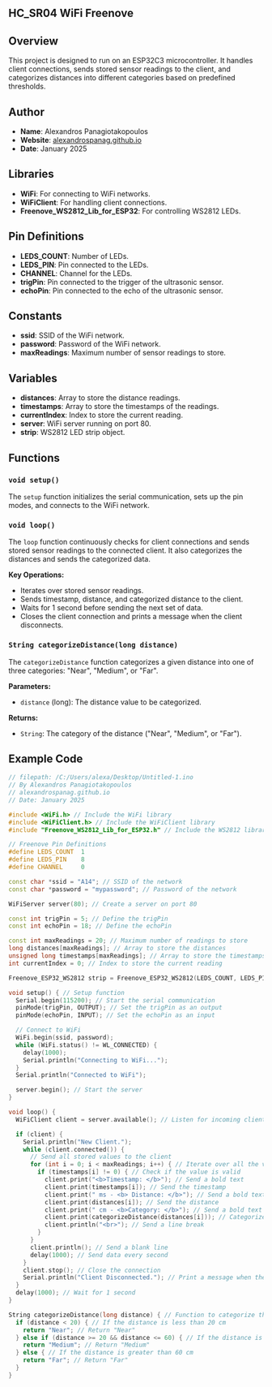## HC_SR04 WiFi Freenove


## Overview

This project is designed to run on an ESP32C3 microcontroller. It handles client connections, sends stored sensor readings to the client, and categorizes distances into different categories based on predefined thresholds.

## Author

- **Name**: Alexandros Panagiotakopoulos
- **Website**: [alexandrospanag.github.io](https://alexandrospanag.github.io)
- **Date**: January 2025

## Libraries

- **WiFi**: For connecting to WiFi networks.
- **WiFiClient**: For handling client connections.
- **Freenove_WS2812_Lib_for_ESP32**: For controlling WS2812 LEDs.

## Pin Definitions

- **LEDS_COUNT**: Number of LEDs.
- **LEDS_PIN**: Pin connected to the LEDs.
- **CHANNEL**: Channel for the LEDs.
- **trigPin**: Pin connected to the trigger of the ultrasonic sensor.
- **echoPin**: Pin connected to the echo of the ultrasonic sensor.

## Constants

- **ssid**: SSID of the WiFi network.
- **password**: Password of the WiFi network.
- **maxReadings**: Maximum number of sensor readings to store.

## Variables

- **distances**: Array to store the distance readings.
- **timestamps**: Array to store the timestamps of the readings.
- **currentIndex**: Index to store the current reading.
- **server**: WiFi server running on port 80.
- **strip**: WS2812 LED strip object.

## Functions

### `void setup()`

The `setup` function initializes the serial communication, sets up the pin modes, and connects to the WiFi network.

### `void loop()`

The `loop` function continuously checks for client connections and sends stored sensor readings to the connected client. It also categorizes the distances and sends the categorized data.

**Key Operations:**
- Iterates over stored sensor readings.
- Sends timestamp, distance, and categorized distance to the client.
- Waits for 1 second before sending the next set of data.
- Closes the client connection and prints a message when the client disconnects.

### `String categorizeDistance(long distance)`

The `categorizeDistance` function categorizes a given distance into one of three categories: "Near", "Medium", or "Far".

**Parameters:**
- `distance` (long): The distance value to be categorized.

**Returns:**
- `String`: The category of the distance ("Near", "Medium", or "Far").

## Example Code

```cpp
// filepath: /C:/Users/alexa/Desktop/Untitled-1.ino
// By Alexandros Panagiotakopoulos
// alexandrospanag.github.io
// Date: January 2025

#include <WiFi.h> // Include the WiFi library
#include <WiFiClient.h> // Include the WiFiClient library
#include "Freenove_WS2812_Lib_for_ESP32.h" // Include the WS2812 library

// Freenove Pin Definitions
#define LEDS_COUNT  1
#define LEDS_PIN    8
#define CHANNEL     0

const char *ssid = "A14"; // SSID of the network
const char *password = "mypassword"; // Password of the network

WiFiServer server(80); // Create a server on port 80

const int trigPin = 5; // Define the trigPin
const int echoPin = 18; // Define the echoPin

const int maxReadings = 20; // Maximum number of readings to store
long distances[maxReadings]; // Array to store the distances
unsigned long timestamps[maxReadings]; // Array to store the timestamps
int currentIndex = 0; // Index to store the current reading

Freenove_ESP32_WS2812 strip = Freenove_ESP32_WS2812(LEDS_COUNT, LEDS_PIN, CHANNEL, TYPE_GRB); // Create a WS2812 strip

void setup() { // Setup function
  Serial.begin(115200); // Start the serial communication
  pinMode(trigPin, OUTPUT); // Set the trigPin as an output
  pinMode(echoPin, INPUT); // Set the echoPin as an input

  // Connect to WiFi
  WiFi.begin(ssid, password);
  while (WiFi.status() != WL_CONNECTED) {
    delay(1000);
    Serial.println("Connecting to WiFi...");
  }
  Serial.println("Connected to WiFi");

  server.begin(); // Start the server
}

void loop() {
  WiFiClient client = server.available(); // Listen for incoming clients

  if (client) {
    Serial.println("New Client.");
    while (client.connected()) {
      // Send all stored values to the client
      for (int i = 0; i < maxReadings; i++) { // Iterate over all the values
        if (timestamps[i] != 0) { // Check if the value is valid
          client.print("<b>Timestamp: </b>"); // Send a bold text
          client.print(timestamps[i]); // Send the timestamp
          client.print(" ms - <b> Distance: </b>"); // Send a bold text
          client.print(distances[i]); // Send the distance
          client.print(" cm - <b>Category: </b>"); // Send a bold text
          client.print(categorizeDistance(distances[i])); // Categorize the distance
          client.println("<br>"); // Send a line break
        }
      }
      client.println(); // Send a blank line
      delay(1000); // Send data every second
    }
    client.stop(); // Close the connection
    Serial.println("Client Disconnected."); // Print a message when the client is disconnected
  }
  delay(1000); // Wait for 1 second
}

String categorizeDistance(long distance) { // Function to categorize the distance
  if (distance < 20) { // If the distance is less than 20 cm
    return "Near"; // Return "Near"
  } else if (distance >= 20 && distance <= 60) { // If the distance is between 20 and 60 cm
    return "Medium"; // Return "Medium"
  } else { // If the distance is greater than 60 cm
    return "Far"; // Return "Far"
  }
}
